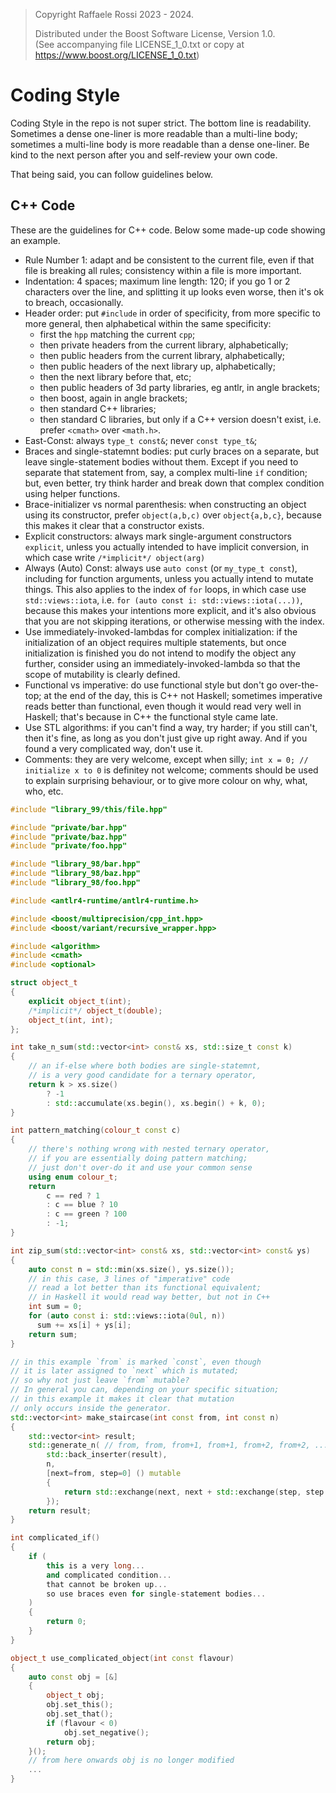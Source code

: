 >
> Copyright Raffaele Rossi 2023 - 2024. 
>
> Distributed under the Boost Software License, Version 1.0.  
> (See accompanying file LICENSE_1_0.txt or copy at https://www.boost.org/LICENSE_1_0.txt)  
>

# Coding Style

Coding Style in the repo is not super strict.
The bottom line is readability.
Sometimes a dense one-liner is more readable than a multi-line body;
sometimes a multi-line body is more readable than a dense one-liner.
Be kind to the next person after you and self-review your own code.

That being said, you can follow guidelines below.

## C++ Code

These are the guidelines for C++ code.
Below some made-up code showing an example.

* Rule Number 1: adapt and be consistent to the current file,
  even if that file is breaking all rules;
  consistency within a file is more important.
* Indentation: 4 spaces; maximum line length: 120;
  if you go 1 or 2 characters over the line,
  and splitting it up looks even worse,
  then it's ok to breach, occasionally.
* Header order:
  put `#include` in order of specificity,
  from more specific to more general,
  then alphabetical within the same specificity:
  * first the `hpp` matching the current `cpp`;
  * then private headers from the current library, alphabetically;
  * then public headers from the current library, alphabetically;
  * then public headers of the next library up, alphabetically;
  * then the next library before that, etc;
  * then public headers of 3d party libraries,
    eg antlr, in angle brackets;
  * then boost, again in angle brackets;
  * then standard C++ libraries;
  * then standard C libraries,
    but only if a C++ version doesn't exist,
    i.e. prefer `<cmath>` over `<math.h>`.
* East-Const: always `type_t const&`; never `const type_t&`;
* Braces and single-statemnt bodies:
  put curly braces on a separate,
  but leave single-statement bodies without them.
  Except if you need to separate that statement from, say,
  a complex multi-line `if` condition;
  but, even better, try think harder and break down that
  complex condition using helper functions.
* Brace-initializer vs normal parenthesis:
  when constructing an object using its constructor,
  prefer `object(a,b,c)` over `object{a,b,c}`,
  because this makes it clear that a constructor exists.
* Explicit constructors:
  always mark single-argument constructors `explicit`,
  unless you actually intended to have implicit conversion,
  in which case write `/*implicit*/ object(arg)`
* Always (Auto) Const:
  always use `auto const` (or `my_type_t const`),
  including for function arguments,
  unless you actually intend to mutate things.
  This also applies to the index of `for` loops,
  in which case use `std::views::iota`,
  i.e. `for (auto const i: std::views::iota(...))`,
  because this makes your intentions more explicit,
  and it's also obvious that you are not skipping iterations,
  or otherwise messing with the index.
* Use immediately-invoked-lambdas for complex initialization:
  if the initialization of an object requires multiple statements,
  but once initialization is finished you do not intend to modify
  the object any further, consider using an immediately-invoked-lambda
  so that the scope of mutability is clearly defined.
* Functional vs imperative:
  do use functional style but don't go over-the-top;
  at the end of the day, this is C++ not Haskell;
  sometimes imperative reads better than functional,
  even though it would read very well in Haskell;
  that's because in C++ the functional style came late.
* Use STL algorithms:
  if you can't find a way, try harder;
  if you still can't, then it's fine,
  as long as you don't just give up right away.
  And if you found a very complicated way, don't use it.
* Comments: they are very welcome, except when silly;
  `int x = 0; // initialize x to 0` is definitey not welcome;
  comments should be used to explain surprising behaviour,
  or to give more colour on why, what, who, etc.

```cpp
#include "library_99/this/file.hpp"

#include "private/bar.hpp"
#include "private/baz.hpp"
#include "private/foo.hpp"

#include "library_98/bar.hpp"
#include "library_98/baz.hpp"
#include "library_98/foo.hpp"

#include <antlr4-runtime/antlr4-runtime.h>

#include <boost/multiprecision/cpp_int.hpp>
#include <boost/variant/recursive_wrapper.hpp>

#include <algorithm>
#include <cmath>
#include <optional>

struct object_t
{
    explicit object_t(int);
    /*implicit*/ object_t(double);
    object_t(int, int);
};

int take_n_sum(std::vector<int> const& xs, std::size_t const k)
{
    // an if-else where both bodies are single-statemnt,
    // is a very good candidate for a ternary operator,
    return k > xs.size()
        ? -1
        : std::accumulate(xs.begin(), xs.begin() + k, 0);
}

int pattern_matching(colour_t const c)
{
    // there's nothing wrong with nested ternary operator,
    // if you are essentially doing pattern matching;
    // just don't over-do it and use your common sense
    using enum colour_t;
    return
        c == red ? 1
        : c == blue ? 10
        : c == green ? 100
        : -1;
}

int zip_sum(std::vector<int> const& xs, std::vector<int> const& ys)
{
    auto const n = std::min(xs.size(), ys.size());
    // in this case, 3 lines of "imperative" code
    // read a lot better than its functional equivalent;
    // in Haskell it would read way better, but not in C++ 
    int sum = 0;
    for (auto const i: std::views::iota(0ul, n))
      sum += xs[i] + ys[i];
    return sum;
}

// in this example `from` is marked `const`, even though
// it is later assigned to `next` which is mutated;
// so why not just leave `from` mutable?
// In general you can, depending on your specific situation;
// in this example it makes it clear that mutation
// only occurs inside the generator.
std::vector<int> make_staircase(int const from, int const n)
{
    std::vector<int> result;
    std::generate_n( // from, from, from+1, from+1, from+2, from+2, ...
        std::back_inserter(result),
        n,
        [next=from, step=0] () mutable
        {
            return std::exchange(next, next + std::exchange(step, step == 1 ? 0 : 1));
        });
    return result;
}

int complicated_if()
{
    if (
        this is a very long...
        and complicated condition...
        that cannot be broken up...
        so use braces even for single-statement bodies...
    )
    {
        return 0;
    }
}

object_t use_complicated_object(int const flavour)
{
    auto const obj = [&]
    {
        object_t obj;
        obj.set_this();
        obj.set_that();
        if (flavour < 0)
            obj.set_negative();
        return obj;
    }();
    // from here onwards obj is no longer modified
    ...
}
```
